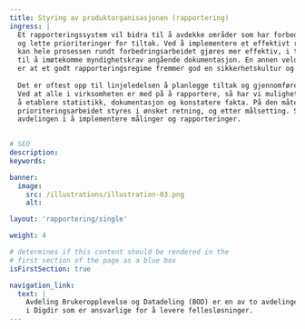 ```yaml
---
title: Styring av produktorganisasjonen (rapportering)
ingress: |
  Et rapporteringssystem vil bidra til å avdekke områder som har forbedringspotensial
  og lette prioriteringer for tiltak. Ved å implementere et effektivt rapporteringssystem
  kan hele prosessen rundt forbedringsarbeidet gjøres mer effektiv, i tillegg 
  til å imøtekomme myndighetskrav angående dokumentasjon. En annen veldig viktig effekt 
  er at et godt rapporteringsregime fremmer god en sikkerhetskultur og reell arbeidstakermedvirkning. 
  
  Det er oftest opp til linjeledelsen å planlegge tiltak og gjennomføre prioriteringer. 
  Ved at alle i virksomheten er med på å rapportere, så har vi mulighet til 
  å etablere statistikk, dokumentasjon og konstatere fakta. På den måten kan det 
  prioriteringsarbeidet styres i ønsket retning, og etter målsetting. Styringsteamet støtter
  avdelingen i å implementere målinger og rapporteringer.
  

# SEO
description:
keywords:

banner:
  image:
    src: /illustrations/illustration-03.png
    alt:

layout: 'rapportering/single'

weight: 4

# determines if this content should be rendered in the
# first section of the page as a blue box
isFirstSection: true

navigation_link:
  text: |
    Avdeling Brukeropplevelse og Datadeling (BOD) er en av to avdelinger
    i Digdir som er ansvarlige for å levere fellesløsninger.
---
```

